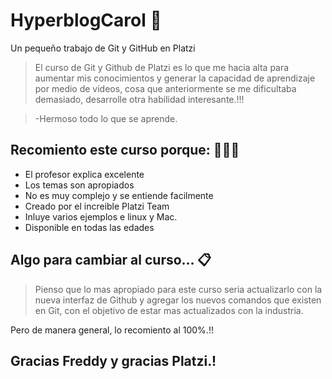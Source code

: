 # HyperblogCarol  💙
Un pequeño trabajo de Git y GitHub en Platzi
>El curso de Git y Github de Platzi es lo que me hacia alta para aumentar mis conocimientos y generar la capacidad de aprendizaje por medio de videos, cosa que anteriormente se me dificultaba demasiado, desarrolle otra habilidad interesante.!!! 

> -Hermoso todo lo que se aprende.

## Recomiento este curso porque: 👩🏽‍🎓
* El profesor explica excelente
* Los temas son apropiados 
* No es muy complejo y se entiende facilmente
* Creado por el increible Platzi Team
* Inluye varios ejemplos e linux y Mac.
* Disponible en todas las edades

## Algo para cambiar al curso... 📋
>Pienso que lo mas apropiado para este curso seria actualizarlo con la nueva interfaz de Github y agregar los nuevos comandos que existen en Git, con el objetivo de estar mas actualizados con la industria. 

Pero de manera general, lo recomiento al 100%.!! 
## Gracias Freddy y gracias Platzi.!